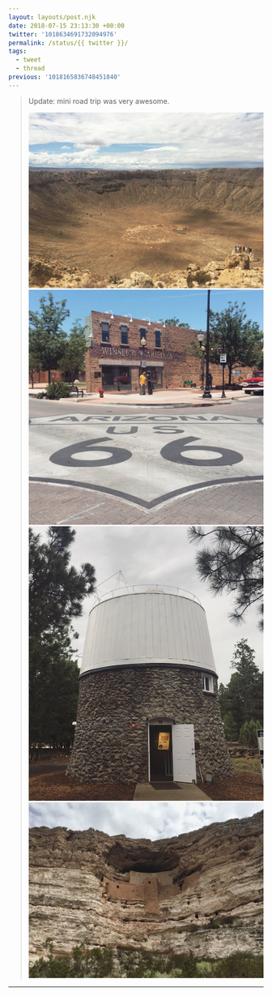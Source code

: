 ```yaml
---
layout: layouts/post.njk
date: 2018-07-15 23:13:30 +00:00
twitter: '1018634691732094976'
permalink: /status/{{ twitter }}/
tags: 
  - tweet
  - thread
previous: '1018165836748451840'
---
```


> Update: mini road trip was very awesome. 
> 
> ![Meteor crater](/img/1018634691732094976-DiLqqZqW0AAQyqz.jpg)
> ![An intersection in Winslow, Arizona with a big Route 66 painted on the road](/img/1018634691732094976-DiLqom6XUAEDhtQ.jpg)
> ![A telescope dome at Lowell Observatory (where Pluto was discovered)](/img/1018634691732094976-DiLqomKXkAAdkSa.jpg)
> ![An ancient Native American dwelling built into the side of a cliff, called Montezuma Castle](/img/1018634691732094976-DiLq2SVXkAAmtMZ.jpg)

---
